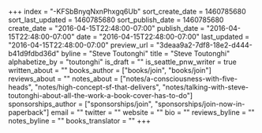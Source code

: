 +++
index = "-KFSbBnyqNxnPhxgq6Ub"
sort_create_date = 1460785680
sort_last_updated = 1460785680
sort_publish_date = 1460785680
create_date = "2016-04-15T22:48:00-07:00"
publish_date = "2016-04-15T22:48:00-07:00"
date = "2016-04-15T22:48:00-07:00"
last_updated = "2016-04-15T22:48:00-07:00"
preview_url = "3deaa9a2-7df8-18e2-d444-b41d9fdbd36d"
byline = "Steve Toutonghi"
title = "Steve Toutonghi"
alphabetize_by = "toutonghi"
is_draft = ""
is_seattle_pnw_writer = true
written_about = ""
books_author = ["books/join", "books/join"]
reviews_about = ""
notes_about = ["notes/a-consciousness-with-five-heads", "notes/high-concept-sf-that-delivers", "notes/talking-with-steve-toutonghi-about-all-the-work-a-book-cover-has-to-do"]
sponsorships_author = ["sponsorships/join", "sponsorships/join-now-in-paperback"]
email = ""
twitter = ""
website = ""
bio = ""
reviews_byline = ""
notes_byline = ""
books_translator = ""
+++
